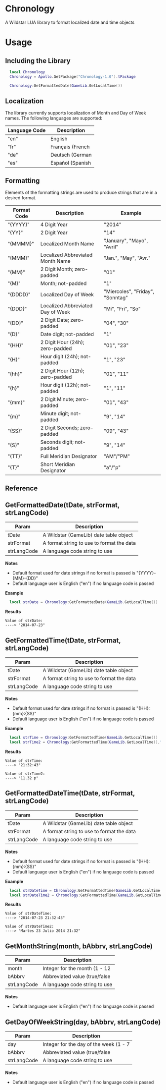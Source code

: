 Chronology
==========
A Wildstar LUA library to format localized date and time objects

Usage
=====
## Including the Library 
```lua
  local Chronology
  Chronology = Apollo.GetPackage("Chronology-1.0").tPackage

  Chronology:GetFormattedDate(GameLib.GetLocalTime())
```

## Localization
The library currently supports localization of Month and Day of Week names. The following languages are supported:

| Language Code | Description |
| ------------- | ----------- |
| "en" | English |
| "fr" | Français (French|
| "de" | Deutsch (German|
| "es" | Español (Spanish|

## Formatting
Elements of the formatting strings are used to produce strings that are in a desired format.

| Format Code | Description | Example |
| ----------- | ----------- | ------- |
| "{YYYY}" | 4 Digit Year | "2014" |
| "{YY}" | 2 Digit Year | "14" |
| "{MMMM}" | Localized Month Name | "January", "Mayo", "Avril" |
| "{MMM}" | Localized Abbreviated Month Name | "Jan.", "May", "Avr." |
| "{MM}" | 2 Digit Month; zero-padded | "01" |
| "{M}" | Month; not-padded | "1" |
| "{DDDD}" | Localized Day of Week | "Miercoles", "Friday", "Sonntag" |
| "{DDD}" | Localized Abbreviated Day of Week | "Mi", "Fri", "So" |
| "{DD}" | 2 Digit Date; zero-padded | "04", "30" |
| "{D}" | Date digit; not-padded | "1" |
| "{HH}" | 2 Digit Hour (24h); zero-padded | "01", "23" |
| "{H}" | Hour digit (24h); not-padded | "1", "23" |
| "{hh}" | 2 Digit Hour (12h); zero-padded | "01", "11" |
| "{h}" |  Hour digit (12h); not-padded | "1", "11" |
| "{mm}" | 2 Digit Minute; zero-padded | "01", "43" |
| "{m}" | Minute digit; not-padded | "9", "14" |
| "{SS}" | 2 Digit Seconds; zero-padded | "09", "43" |
| "{S}" | Seconds digit; not-padded | "9", "14" |
| "{TT}" | Full Meridian Designator | "AM"/"PM" |
| "{T}" | Short Meridian Designator | "a"/"p" |


Reference
---------
## GetFormattedDate(tDate, strFormat, strLangCode)
| Param | Description |
| ----- | ----------- |
| tDate | A Wildstar (GameLib) date table object |
| strFormat | A format string to use to format the data |
| strLangCode | A language code string to use |

**Notes**
* Default format used for date strings if no format is passed is "{YYYY}-{MM}-{DD}"
* Default language user is English ("en") if no language code is passed

**Example**
```lua
  local strDate = Chronology:GetFormattedDate(GameLib.GetLocalTime())
```
**Results**
```
Value of strDate:
----> "2014-07-23"
```

## GetFormattedTime(tDate, strFormat, strLangCode)
| Param | Description |
| ----- | ----------- |
| tDate | A Wildstar (GameLib) date table object |
| strFormat | A format string to use to format the data |
| strLangCode | A language code string to use |

**Notes**
* Default format used for date strings if no format is passed is "{HH}:{mm}:{SS}"
* Default language user is English ("en") if no language code is passed

**Example**
```lua
  local strTime = Chronology:GetFormattedTime(GameLib.GetLocalTime())
  local strTime2 = Chronology:GetFormattedTime(GameLib.GetLocalTime(),"{hh}.{mm} {T}")
```
**Results**
```
Value of strTime:
----> "21:32:43"

Value of strTime2:
----> "11.32 p"
```

## GetFormattedDateTime(tDate, strFormat, strLangCode)
| Param | Description |
| ----- | ----------- |
| tDate | A Wildstar (GameLib) date table object |
| strFormat | A format string to use to format the data |
| strLangCode | A language code string to use |

**Notes**
* Default format used for date strings if no format is passed is "{HH}:{mm}:{SS}"
* Default language user is English ("en") if no language code is passed

**Example**
```lua
  local strDateTime = Chronology:GetFormattedTime(GameLib.GetLocalTime())
  local strDateTime2 = Chronology:GetFormattedTime(GameLib.GetLocalTime(),"{DDDD} {D} {MMMM} {YYYY} {HH}:{mm}", "es")
```
**Results**
```
Value of strDateTime:
----> "2014-07-23 21:32:43"

Value of strDateTime2:
----> "Martes 23 Julio 2014 21:32"
```

## GetMonthString(month, bAbbrv, strLangCode)
| Param | Description |
| ----- | ----------- |
| month | Integer for the month (1 - 12|
| bAbbrv | Abbreviated value (true/false|
| strLangCode | A language code string to use |

**Notes**
* Default language user is English ("en") if no language code is passed

## GetDayOfWeekString(day, bAbbrv, strLangCode)
| Param | Description |
| ----- | ----------- |
| day | Integer for the day of the week (1 - 7|
| bAbbrv | Abbreviated value (true/false|
| strLangCode | A language code string to use |

**Notes**
* Default language user is English ("en") if no language code is passed
